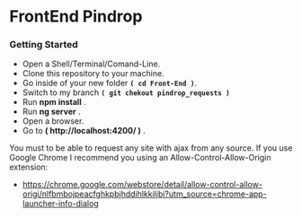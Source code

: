 # FrontEnd Pindrop

### Getting Started

- Open a Shell/Terminal/Comand-Line.
- Clone this repository to your machine.
- Go inside of your new folder **`( cd Front-End )`**.
- Switch to my branch **`( git chekout pindrop_requests )`**
- Run **npm install** .
- Run **ng server** .
- Open a browser.
- Go to **( http://localhost:4200/ )** .


You must to be able to request any site with ajax from any source. If you use Google Chrome I recommend you using an Allow-Control-Allow-Origin extension: 

- https://chrome.google.com/webstore/detail/allow-control-allow-origi/nlfbmbojpeacfghkpbjhddihlkkiljbi?utm_source=chrome-app-launcher-info-dialog
